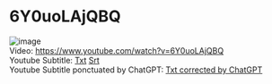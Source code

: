 # 6Y0uoLAjQBQ  
![image](https://user-images.githubusercontent.com/20149493/229293075-c62012a0-be8f-48d5-ad8b-4d8bbf4e4aca.png)  
Video: https://www.youtube.com/watch?v=6Y0uoLAjQBQ  
Youtube Subtitle: [Txt](Subtitle.txt)  [Srt](Subtitle.srt)  
Youtube Subtitle ponctuated by ChatGPT: [Txt corrected by ChatGPT](SubtitleChatGPT.txt)  
